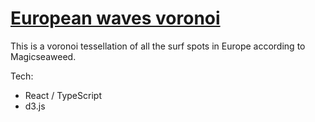 # [European waves voronoi](https://rowlandwilliams.github.io/waves-voronoi/)

This is a voronoi tessellation of all the surf spots in Europe according to Magicseaweed.

Tech:

- React / TypeScript
- d3.js
